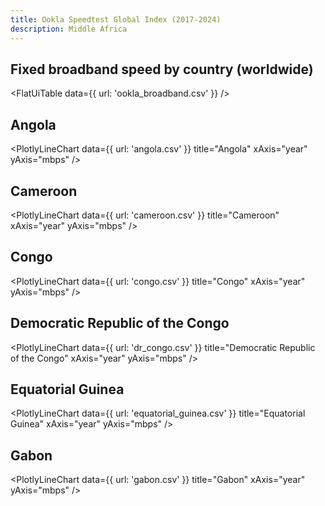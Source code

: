 ```yaml
---
title: Ookla Speedtest Global Index (2017-2024)
description: Middle Africa
---
```


## Fixed broadband speed by country (worldwide)

<FlatUiTable
  data={{
    url: 'ookla_broadband.csv'
  }}
/>

## Angola

<PlotlyLineChart
  data={{
    url: 'angola.csv'
  }}
  title="Angola"
  xAxis="year"
  yAxis="mbps"
/>

## Cameroon

<PlotlyLineChart
  data={{
    url: 'cameroon.csv'
  }}
  title="Cameroon"
  xAxis="year"
  yAxis="mbps"
/>

## Congo

<PlotlyLineChart
  data={{
    url: 'congo.csv'
  }}
  title="Congo"
  xAxis="year"
  yAxis="mbps"
/>

## Democratic Republic of the Congo

<PlotlyLineChart
  data={{
    url: 'dr_congo.csv'
  }}
  title="Democratic Republic of the Congo"
  xAxis="year"
  yAxis="mbps"
/>

## Equatorial Guinea

<PlotlyLineChart
  data={{
    url: 'equatorial_guinea.csv'
  }}
  title="Equatorial Guinea"
  xAxis="year"
  yAxis="mbps"
/>

## Gabon

<PlotlyLineChart
  data={{
    url: 'gabon.csv'
  }}
  title="Gabon"
  xAxis="year"
  yAxis="mbps"
/>
